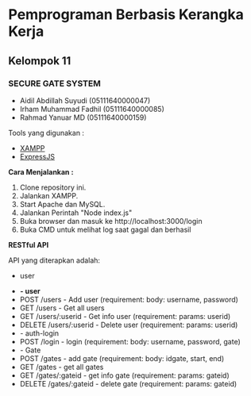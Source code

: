 <h1><b>Pemprograman Berbasis Kerangka Kerja</b></h1>
<h2>Kelompok 11</h2>

<h3>SECURE GATE SYSTEM</h3>

<ul>
	<li> Aidil Abdillah Suyudi (05111640000047)</li>
	<li>Irham Muhammad Fadhil (05111640000085)</li>
	<li>Rahmad Yanuar MD      (05111640000159)</li>
</ul>

Tools yang digunakan :
<ul>
	<li><a href="apachefriends.org">XAMPP</a></li>
	<li><a href="expressjs.com">ExpressJS</a></li>
</ul>

<b>Cara Menjalankan :</b>

1. Clone repository ini.
2. Jalankan XAMPP.
3. Start Apache dan MySQL.
4. Jalankan Perintah "Node index.js"
5. Buka browser dan masuk ke http://localhost:3000/login
6. Buka CMD untuk melihat log saat gagal dan berhasil

<b>RESTful API</b>

API yang diterapkan adalah: 
- user
<ul>
	<li><b>- user</b></li>
	<li>POST /users		- Add user (requirement: body: username, password)</li>
	<li>GET /users		- Get all users</li>
	<li>GET /users/:userid	- Get info user (requirement: params: userid)</li>
	<li>DELETE /users/:userid	- Delete user (requirement: params: userid)</li>

<li>- auth-login</li>
<li>POST /login		- login (requirement: body: username, password, gate)</li>

<li>- Gate</li>
<li>POST /gates		- add gate (requirement: body: idgate, start, end)</li>
<li>GET /gates		- get all gates</li>
<li>GET /gates/:gateid	- get info gate (requirement: params: gateid)</li>
<li>DELETE /gates/:gateid	- delete gate (requirement: params: gateid)</li>
</ul>

